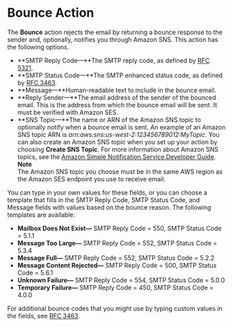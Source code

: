 # Bounce Action<a name="receiving-email-action-bounce"></a>

The **Bounce** action rejects the email by returning a bounce response to the sender and, optionally, notifies you through Amazon SNS\. This action has the following options\.
+ **SMTP Reply Code—**The SMTP reply code, as defined by [RFC 5321](https://tools.ietf.org/html/rfc5321)\.
+ **SMTP Status Code—**The SMTP enhanced status code, as defined by [RFC 3463](https://tools.ietf.org/html/rfc3463)\.
+ **Message—**Human\-readable text to include in the bounce email\.
+ **Reply Sender—**The email address of the sender of the bounced email\. This is the address from which the bounce email will be sent\. It must be verified with Amazon SES\.
+ **SNS Topic—**The name or ARN of the Amazon SNS topic to optionally notify when a bounce email is sent\. An example of an Amazon SNS topic ARN is *arn:aws:sns:us\-west\-2:123456789012:MyTopic*\. You can also create an Amazon SNS topic when you set up your action by choosing **Create SNS Topic**\. For more information about Amazon SNS topics, see the [Amazon Simple Notification Service Developer Guide](http://docs.aws.amazon.com/sns/latest/dg/CreateTopic.html)\. 
**Note**  
The Amazon SNS topic you choose must be in the same AWS region as the Amazon SES endpoint you use to receive email\. 

You can type in your own values for these fields, or you can choose a template that fills in the SMTP Reply Code, SMTP Status Code, and Message fields with values based on the bounce reason\. The following templates are available:
+ **Mailbox Does Not Exist—** SMTP Reply Code = 550, SMTP Status Code = 5\.1\.1
+ **Message Too Large—** SMTP Reply Code = 552, SMTP Status Code = 5\.3\.4
+ **Message Full—** SMTP Reply Code = 552, SMTP Status Code = 5\.2\.2
+ **Message Content Rejected—** SMTP Reply Code = 500, SMTP Status Code = 5\.6\.1
+ **Unknown Failure—** SMTP Reply Code = 554, SMTP Status Code = 5\.0\.0
+ **Temporary Failure—** SMTP Reply Code = 450, SMTP Status Code = 4\.0\.0

For additional bounce codes that you might use by typing custom values in the fields, see [RFC 3463](https://tools.ietf.org/html/rfc3463)\.